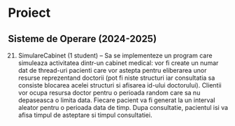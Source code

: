 # Proiect
## Sisteme de Operare (2024-2025)

21. SimulareCabinet (1 student) – Sa se implementeze un program care simuleaza activitatea dintr-un cabinet medical: vor fi create un numar dat de thread-uri pacienti care vor astepta pentru eliberarea unor resurse reprezentand doctorii (pot fi niste structuri iar consultatia sa consiste blocarea acelei structuri si afisarea id-ului doctorului). Clientii vor ocupa resursa doctor pentru o perioada random care sa nu depaseasca o limita data. Fiecare pacient va fi generat la un interval aleator pentru o perioada data de timp. Dupa consultatie, pacientul isi va afisa timpul de asteptare si timpul consultatiei.
